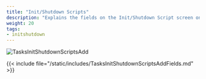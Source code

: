 ```yaml
---
title: "Init/Shutdown Scripts"
description: "Explains the fields on the Init/Shutdown Script screen on TrueNAS CORE."
weight: 20
tags:
- initshutdown
---
```


![TasksInitShutdownScriptsAdd](/images/CORE/Tasks/TasksInitShutdownScriptsAdd.png "Creating a new script")

{{< include file="/static/includes/TasksInitShutdownScriptsAddFields.md" >}}
